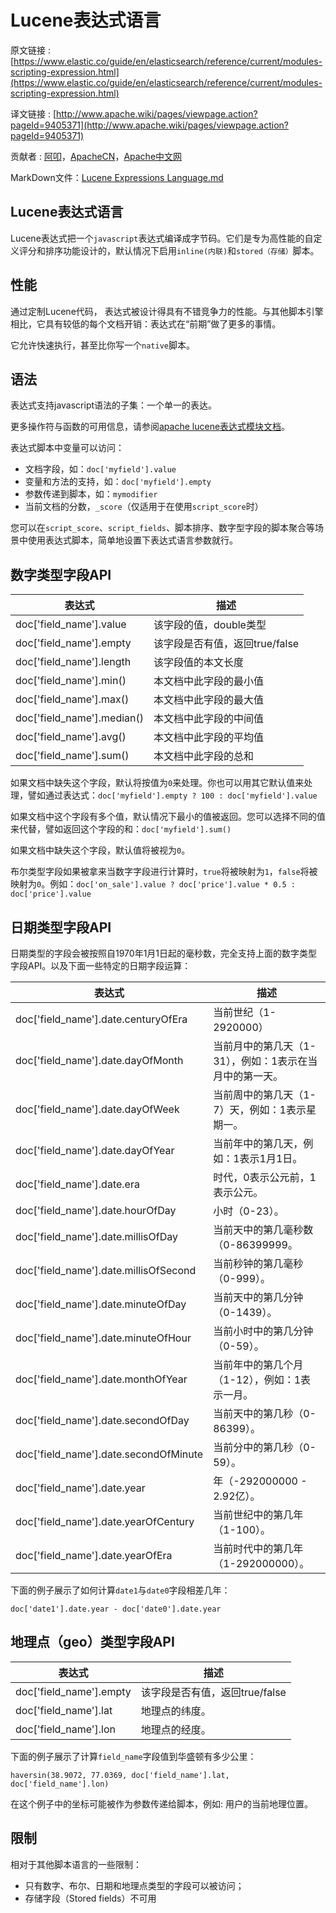 # Lucene表达式语言

原文链接 : [https://www.elastic.co/guide/en/elasticsearch/reference/current/modules-scripting-expression.html](https://www.elastic.co/guide/en/elasticsearch/reference/current/modules-scripting-expression.html)

译文链接 : [http://www.apache.wiki/pages/viewpage.action?pageId=9405371](http://www.apache.wiki/pages/viewpage.action?pageId=9405371)

贡献者 : [阿叩](/display/~luanqing)，[ApacheCN](/display/~apachecn)，[Apache中文网](/display/~apachechina)

MarkDown文件：[Lucene Expressions Language.md](https://github.com/aqlu/elasticsearch-reference-cn/blob/master/Modules/Scripting/Lucene_Expressions_Language.md)

## Lucene表达式语言

Lucene表达式把一个`javascript`表达式编译成字节码。它们是专为高性能的自定义评分和排序功能设计的，默认情况下启用`inline(内联)`和`stored（存储）`脚本。

## 性能

通过定制Lucene代码， 表达式被设计得具有不错竞争力的性能。与其他脚本引擎相比，它具有较低的每个文档开销：表达式在“前期”做了更多的事情。

它允许快速执行，甚至比你写一个`native`脚本。

## 语法

表达式支持javascript语法的子集：一个单一的表达。

更多操作符与函数的可用信息，请参阅[apache lucene表达式模块文档](http://lucene.apache.org/core/6_0_0/expressions/index.html?org/apache/lucene/expressions/js/package-summary.html)。

表达式脚本中变量可以访问：

*   文档字段，如：`doc['myfield'].value`
*   变量和方法的支持，如：`doc['myfield'].empty`
*   参数传递到脚本，如：`mymodifier`
*   当前文档的分数，`_score`（仅适用于在使用`script_score`时）

您可以在`script_score`、`script_fields`、脚本排序、数字型字段的脚本聚合等场景中使用表达式脚本，简单地设置下表达式语言参数就行。

## 数字类型字段API

| 表达式 | 描述 |
| --- | --- |
| doc['field_name'].value | 该字段的值，double类型 |
| doc['field_name'].empty | 该字段是否有值，返回true/false |
| doc['field_name'].length | 该字段值的本文长度 |
| doc['field_name'].min() | 本文档中此字段的最小值 |
| doc['field_name'].max() | 本文档中此字段的最大值 |
| doc['field_name'].median() | 本文档中此字段的中间值 |
| doc['field_name'].avg() | 本文档中此字段的平均值 |
| doc['field_name'].sum() | 本文档中此字段的总和 |

如果文档中缺失这个字段，默认将按值为`0`来处理。你也可以用其它默认值来处理，譬如通过表达式：`doc['myfield'].empty ? 100 : doc['myfield'].value`

如果文档中这个字段有多个值，默认情况下最小的值被返回。您可以选择不同的值来代替，譬如返回这个字段的和：`doc['myfield'].sum()`

如果文档中缺失这个字段，默认值将被视为`0`。

布尔类型字段如果被拿来当数字字段进行计算时，`true`将被映射为`1`，`false`将被映射为`0`。例如：`doc['on_sale'].value ? doc['price'].value * 0.5 : doc['price'].value`

## 日期类型字段API

日期类型的字段会被按照自1970年1月1日起的毫秒数，完全支持上面的数字类型字段API。以及下面一些特定的日期字段运算：

| 表达式 | 描述 |
| --- | --- |
| doc['field_name'].date.centuryOfEra | 当前世纪（1-2920000） |
| doc['field_name'].date.dayOfMonth | 当前月中的第几天（1-31），例如：1表示在当月中的第一天。 |
| doc['field_name'].date.dayOfWeek | 当前周中的第几天（1-7）天，例如：1表示星期一。 |
| doc['field_name'].date.dayOfYear | 当前年中的第几天，例如：1表示1月1日。 |
| doc['field_name'].date.era | 时代，0表示公元前，1表示公元。 |
| doc['field_name'].date.hourOfDay | 小时（0-23）。 |
| doc['field_name'].date.millisOfDay | 当前天中的第几毫秒数（0-86399999。 |
| doc['field_name'].date.millisOfSecond | 当前秒钟的第几毫秒（0-999）。 |
| doc['field_name'].date.minuteOfDay | 当前天中的第几分钟（0-1439）。 |
| doc['field_name'].date.minuteOfHour | 当前小时中的第几分钟（0-59）。 |
| doc['field_name'].date.monthOfYear | 当前年中的第几个月（1-12），例如：1表示一月。 |
| doc['field_name'].date.secondOfDay | 当前天中的第几秒（0-86399）。 |
| doc['field_name'].date.secondOfMinute | 当前分中的第几秒（0-59）。 |
| doc['field_name'].date.year | 年（-292000000 - 2.92亿）。 |
| doc['field_name'].date.yearOfCentury | 当前世纪中的第几年（1-100）。 |
| doc['field_name'].date.yearOfEra | 当前时代中的第几年（1-292000000）。 |

下面的例子展示了如何计算`date1`与`date0`字段相差几年：

`doc['date1'].date.year - doc['date0'].date.year`

## 地理点（geo）类型字段API

| 表达式 | 描述 |
| --- | --- |
| doc['field_name'].empty | 该字段是否有值，返回true/false |
| doc['field_name'].lat | 地理点的纬度。 |
| doc['field_name'].lon | 地理点的经度。 |

下面的例子展示了计算`field_name`字段值到华盛顿有多少公里：

`haversin(38.9072, 77.0369, doc['field_name'].lat, doc['field_name'].lon)`

在这个例子中的坐标可能被作为参数传递给脚本，例如: 用户的当前地理位置。

## 限制

相对于其他脚本语言的一些限制：

*   只有数字、布尔、日期和地理点类型的字段可以被访问；
*   存储字段（Stored fields）不可用